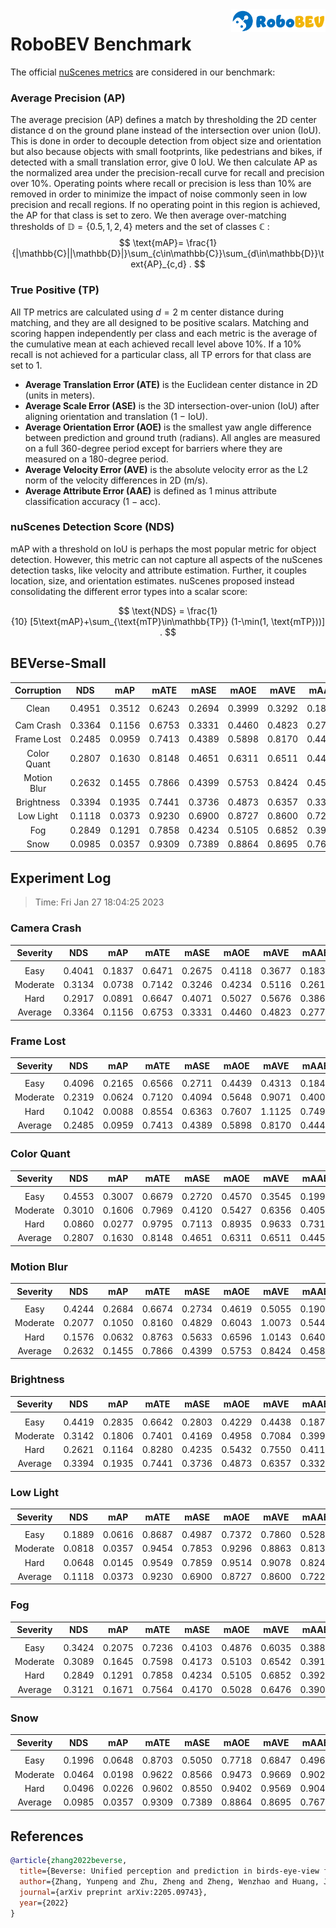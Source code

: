 <img src="..\figs\logo2.png" align="right" width="30%">

# RoboBEV Benchmark

The official [nuScenes metrics](https://www.nuscenes.org/object-detection/?externalData=all&mapData=all&modalities=Any) are considered in our benchmark:

### Average Precision (AP)

The average precision (AP) defines a match by thresholding the 2D center distance d on the ground plane instead of the intersection over union (IoU). This is done in order to decouple detection from object size and orientation but also because objects with small footprints, like pedestrians and bikes, if detected with a small translation error, give $0$ IoU.
We then calculate AP as the normalized area under the precision-recall curve for recall and precision over 10%. Operating points where recall or precision is less than $10$% are removed in order to minimize the impact of noise commonly seen in low precision and recall regions. If no operating point in this region is achieved, the AP for that class is set to zero. We then average over-matching thresholds of $\mathbb{D}=\{0.5, 1, 2, 4\}$ meters and the set of classes $\mathbb{C}$ :
$$
\text{mAP}= \frac{1}{|\mathbb{C}||\mathbb{D}|}\sum_{c\in\mathbb{C}}\sum_{d\in\mathbb{D}}\text{AP}_{c,d} .
$$

### True Positive (TP)

All TP metrics are calculated using $d=2$ m center distance during matching, and they are all designed to be positive scalars. Matching and scoring happen independently per class and each metric is the average of the cumulative mean at each achieved recall level above $10$%. If a $10$% recall is not achieved for a particular class, all TP errors for that class are set to $1$. 

- **Average Translation Error (ATE)** is the Euclidean center distance in 2D (units in meters). 
- **Average Scale Error (ASE)** is the 3D intersection-over-union (IoU) after aligning orientation and translation ($1$ − IoU).
- **Average Orientation Error (AOE)** is the smallest yaw angle difference between prediction and ground truth (radians). All angles are measured on a full $360$-degree period except for barriers where they are measured on a $180$-degree period.
- **Average Velocity Error (AVE)** is the absolute velocity error as the L2 norm of the velocity differences in 2D (m/s).
- **Average Attribute Error (AAE)** is defined as $1$ minus attribute classification accuracy ($1$ − acc).

### nuScenes Detection Score (NDS)

mAP with a threshold on IoU is perhaps the most popular metric for object detection. However, this metric can not capture all aspects of the nuScenes detection tasks, like velocity and attribute estimation. Further, it couples location, size, and orientation estimates. nuScenes proposed instead consolidating the different error types into a scalar score:

$$
\text{NDS} = \frac{1}{10} [5\text{mAP}+\sum_{\text{mTP}\in\mathbb{TP}} (1-\min(1, \text{mTP}))] .
$$


## BEVerse-Small

| **Corruption** | **NDS** | **mAP** | **mATE** | **mASE** | **mAOE** | **mAVE** | **mAAE** |
| :------------: | :-----: | :-----: | :------: | :------: | :------: | :------: | :------: |
|                |         |         |          |          |          |          |          |
|     Clean      | 0.4951 | 0.3512  | 0.6243 | 0.2694 | 0.3999 | 0.3292 | 0.1827 |
|                |         |         |          |          |          |          |          |
|   Cam Crash    | 0.3364    | 0.1156    | 0.6753     | 0.3331     | 0.4460     | 0.4823     | 0.2772     |
|   Frame Lost   | 0.2485    | 0.0959    | 0.7413     | 0.4389     | 0.5898     | 0.8170     | 0.4445     |
|  Color Quant   | 0.2807    | 0.1630    | 0.8148     | 0.4651     | 0.6311     | 0.6511     | 0.4455     |
|  Motion Blur   | 0.2632    | 0.1455    | 0.7866     | 0.4399     | 0.5753     | 0.8424     | 0.4586     |
|   Brightness   | 0.3394    | 0.1935    | 0.7441     | 0.3736     | 0.4873     | 0.6357     | 0.3326     |
|   Low Light    | 0.1118    | 0.0373    | 0.9230     | 0.6900     | 0.8727     | 0.8600     | 0.7223     |
|      Fog       | 0.2849    | 0.1291    | 0.7858     | 0.4234     | 0.5105     | 0.6852     | 0.3921     |
|      Snow      | 0.0985    | 0.0357    | 0.9309     | 0.7389     | 0.8864     | 0.8695     | 0.7676     |


## Experiment Log

> Time: Fri Jan 27 18:04:25 2023


### Camera Crash

| **Severity** | **NDS** | **mAP** | **mATE** | **mASE** | **mAOE** | **mAVE** | **mAAE** |
| :----------: | :-----: | :-----: | :------: | :------: | :------: | :------: | :------: |
|              |         |         |          |          |          |          |          |
|     Easy     | 0.4041    | 0.1837    | 0.6471     | 0.2675     | 0.4118     | 0.3677     | 0.1834     |
|   Moderate   | 0.3134    | 0.0738    | 0.7142     | 0.3246     | 0.4234     | 0.5116     | 0.2615     |
|     Hard     | 0.2917    | 0.0891    | 0.6647     | 0.4071     | 0.5027     | 0.5676     | 0.3866     |
|   Average    | 0.3364    | 0.1156    | 0.6753     | 0.3331     | 0.4460     | 0.4823     | 0.2772     |


### Frame Lost

| **Severity** | **NDS** | **mAP** | **mATE** | **mASE** | **mAOE** | **mAVE** | **mAAE** |
| :----------: | :-----: | :-----: | :------: | :------: | :------: | :------: | :------: |
|              |         |         |          |          |          |          |          |
|     Easy     | 0.4096    | 0.2165    | 0.6566     | 0.2711     | 0.4439     | 0.4313     | 0.1840     |
|   Moderate   | 0.2319    | 0.0624    | 0.7120     | 0.4094     | 0.5648     | 0.9071     | 0.4000     |
|     Hard     | 0.1042    | 0.0088    | 0.8554     | 0.6363     | 0.7607     | 1.1125     | 0.7494     |
|   Average    | 0.2485    | 0.0959    | 0.7413     | 0.4389     | 0.5898     | 0.8170     | 0.4445     |


### Color Quant

| **Severity** | **NDS** | **mAP** | **mATE** | **mASE** | **mAOE** | **mAVE** | **mAAE** |
| :----------: | :-----: | :-----: | :------: | :------: | :------: | :------: | :------: |
|              |         |         |          |          |          |          |          |
|     Easy     | 0.4553    | 0.3007    | 0.6679     | 0.2720     | 0.4570     | 0.3545     | 0.1994     |
|   Moderate   | 0.3010    | 0.1606    | 0.7969     | 0.4120     | 0.5427     | 0.6356     | 0.4059     |
|     Hard     | 0.0860    | 0.0277    | 0.9795     | 0.7113     | 0.8935     | 0.9633     | 0.7313     |
|   Average    | 0.2807    | 0.1630    | 0.8148     | 0.4651     | 0.6311     | 0.6511     | 0.4455     |


### Motion Blur

| **Severity** | **NDS** | **mAP** | **mATE** | **mASE** | **mAOE** | **mAVE** | **mAAE** |
| :----------: | :-----: | :-----: | :------: | :------: | :------: | :------: | :------: |
|              |         |         |          |          |          |          |          |
|     Easy     | 0.4244    | 0.2684    | 0.6674     | 0.2734     | 0.4619     | 0.5055     | 0.1901     |
|   Moderate   | 0.2077    | 0.1050    | 0.8160     | 0.4829     | 0.6043     | 1.0073     | 0.5448     |
|     Hard     | 0.1576    | 0.0632    | 0.8763     | 0.5633     | 0.6596     | 1.0143     | 0.6409     |
|   Average    | 0.2632    | 0.1455    | 0.7866     | 0.4399     | 0.5753     | 0.8424     | 0.4586     |


### Brightness

| **Severity** | **NDS** | **mAP** | **mATE** | **mASE** | **mAOE** | **mAVE** | **mAAE** |
| :----------: | :-----: | :-----: | :------: | :------: | :------: | :------: | :------: |
|              |         |         |          |          |          |          |          |
|     Easy     | 0.4419    | 0.2835    | 0.6642     | 0.2803     | 0.4229     | 0.4438     | 0.1874     |
|   Moderate   | 0.3142    | 0.1806    | 0.7401     | 0.4169     | 0.4958     | 0.7084     | 0.3995     |
|     Hard     | 0.2621    | 0.1164    | 0.8280     | 0.4235     | 0.5432     | 0.7550     | 0.4110     |
|   Average    | 0.3394    | 0.1935    | 0.7441     | 0.3736     | 0.4873     | 0.6357     | 0.3326     |


### Low Light

| **Severity** | **NDS** | **mAP** | **mATE** | **mASE** | **mAOE** | **mAVE** | **mAAE** |
| :----------: | :-----: | :-----: | :------: | :------: | :------: | :------: | :------: |
|              |         |         |          |          |          |          |          |
|     Easy     | 0.1889    | 0.0616    | 0.8687     | 0.4987     | 0.7372     | 0.7860     | 0.5287     |
|   Moderate   | 0.0818    | 0.0357    | 0.9454     | 0.7853     | 0.9296     | 0.8863     | 0.8138     |
|     Hard     | 0.0648    | 0.0145    | 0.9549     | 0.7859     | 0.9514     | 0.9078     | 0.8245     |
|   Average    | 0.1118    | 0.0373    | 0.9230     | 0.6900     | 0.8727     | 0.8600     | 0.7223     |


### Fog

| **Severity** | **NDS** | **mAP** | **mATE** | **mASE** | **mAOE** | **mAVE** | **mAAE** |
| :----------: | :-----: | :-----: | :------: | :------: | :------: | :------: | :------: |
|              |         |         |          |          |          |          |          |
|     Easy     | 0.3424    | 0.2075    | 0.7236     | 0.4103     | 0.4876     | 0.6035     | 0.3882     |
|   Moderate   | 0.3089    | 0.1645    | 0.7598     | 0.4173     | 0.5103     | 0.6542     | 0.3919     |
|     Hard     | 0.2849    | 0.1291    | 0.7858     | 0.4234     | 0.5105     | 0.6852     | 0.3921     |
|   Average    | 0.3121    | 0.1671    | 0.7564     | 0.4170     | 0.5028     | 0.6476     | 0.3907     |


### Snow

| **Severity** | **NDS** | **mAP** | **mATE** | **mASE** | **mAOE** | **mAVE** | **mAAE** |
| :----------: | :-----: | :-----: | :------: | :------: | :------: | :------: | :------: |
|              |         |         |          |          |          |          |          |
|     Easy     | 0.1996    | 0.0648    | 0.8703     | 0.5050     | 0.7718     | 0.6847     | 0.4961     |
|   Moderate   | 0.0464    | 0.0198    | 0.9622     | 0.8566     | 0.9473     | 0.9669     | 0.9023     |
|     Hard     | 0.0496    | 0.0226    | 0.9602     | 0.8550     | 0.9402     | 0.9569     | 0.9045     |
|   Average    | 0.0985    | 0.0357    | 0.9309     | 0.7389     | 0.8864     | 0.8695     | 0.7676     |



## References

```bib
@article{zhang2022beverse,
  title={Beverse: Unified perception and prediction in birds-eye-view for vision-centric autonomous driving},
  author={Zhang, Yunpeng and Zhu, Zheng and Zheng, Wenzhao and Huang, Junjie and Huang, Guan and Zhou, Jie and Lu, Jiwen},
  journal={arXiv preprint arXiv:2205.09743},
  year={2022}
}
```